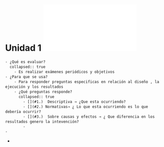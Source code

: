 # Unidad 1 ![📑](../assets/Unidad1_Impact_Evaluation_1637839735097_0.pdf)
	- ¿Qué es evaluar?
	  collapsed:: true
		- Es realizar exámenes periódicos y objetivos
	- ¿Para que se usa?
		- Para responder preguntas especificas en relación al diseño , la ejecución y los resultados
		- ¿Qué preguntas responde?
		  collapsed:: true
			- [](#1.)  Descriptiva → ¿Que esta ocurriendo?
			- [](#2.) Normativas→ ¿ Lo que esta ocurriendo es lo que debería ocurrir?
			- [](#3.)  Sobre causas y efectos → ¿ Que diferencia en los resultados genero la intevención?
			-
	-
-